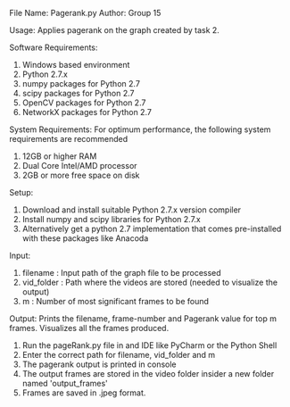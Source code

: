 File Name: Pagerank.py
Author: Group 15

Usage: Applies pagerank on the graph created by task 2. 

Software Requirements:
  1. Windows based environment
  2. Python 2.7.x
  3. numpy packages for Python 2.7
  4. scipy packages for Python 2.7
  5. OpenCV packages for Python 2.7
  6. NetworkX packages for Python 2.7


System Requirements:
For optimum performance, the following system requirements are recommended
  1. 12GB or higher RAM
  2. Dual Core Intel/AMD processor
  3. 2GB or more free space on disk

Setup:
  1. Download and install suitable Python 2.7.x   version compiler
  2. Install numpy and scipy libraries for Python 2.7.x
  3. Alternatively get a python 2.7 implementation that comes pre-installed with these packages like Anacoda

Input:
1. filename : Input path of the graph file to be processed
2. vid_folder : Path where the videos are stored (needed to visualize the output)
3. m : Number of most significant frames to be found

Output:
Prints the filename, frame-number and Pagerank value for top m frames.
Visualizes all the frames produced.

1. Run the pageRank.py file in and IDE like PyCharm or the Python Shell
2. Enter the correct path for filename, vid_folder and m
3. The pagerank output is printed in console
4. The output frames are stored in the video folder insider a new folder named 'output_frames'
5. Frames are saved in .jpeg format.